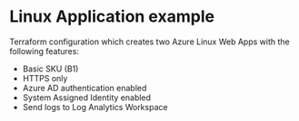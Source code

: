 # Linux Application example

Terraform configuration which creates two Azure Linux Web Apps with the following features:

- Basic SKU (B1)
- HTTPS only
- Azure AD authentication enabled
- System Assigned Identity enabled
- Send logs to Log Analytics Workspace
